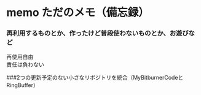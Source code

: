 # memo ただのメモ（備忘録）
### 再利用するものとか、作ったけど普段使わないものとか、お遊びなど

再使用自由  
責任は負わない

###2つの更新予定のない小さなリポジトリを統合（MyBitburnerCodeとRingBuffer）

